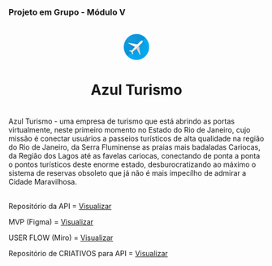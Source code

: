 ### Projeto em Grupo - Módulo V
<br/>

<div align="center">
  <img src="./public/azul.png" width="10%"/>
  <h1>Azul Turismo</h1>
</div>

<br/>
Azul Turismo - uma empresa de turismo que está abrindo as portas virtualmente, neste primeiro momento no Estado do Rio de Janeiro, 
cujo missão é conectar usuários a passeios turísticos de alta qualidade na região do Rio de Janeiro, da Serra Fluminense as praias 
mais badaladas Cariocas, da Região dos Lagos até as favelas cariocas, conectando de ponta a ponta o pontos turísticos deste enorme 
estado, desburocratizando ao máximo o sistema de reservas obsoleto que já não é mais impecílho de admirar a Cidade Maravilhosa.<br/>
<br/>

Repositório da API = <a href="https://github.com/Juanpi92/tourism_api">Visualizar</a>

MVP (Figma) = <a href="https://www.figma.com/file/yqOtcjypEdqI93c2w0t4SW/Tourism-App?node-id=0%3A1&t=WTkxgYmm0jdTD0tc-1">Visualizar</a>

USER FLOW (Miro) = <a href="https://miro.com/app/board/uXjVPmKHg_o=/?share_link_id=599769016089">Visualizar</a>

Repositório de CRIATIVOS para API = <a href="https://github.com/Juanpi92/criativos-produtos-api">Visualizar</a>


